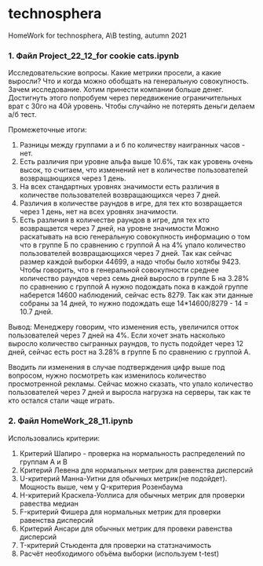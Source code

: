 # technosphera
HomeWork for technosphera, A\B testing, autumn 2021
 ### 1. Файл Project_22_12_for cookie cats.ipynb
Исследовательские вопросы. Какие метрики просели, а какие выросли? Что и когда можно обобщать на генеральную совокупность.
Зачем исследование. Хотим принести компании больше денег. Достигнуть этого попробуем через передвижение ограничительных врат с 30го на 40й уровень. Чтобы случайно не потерять деньги делаем а/б тест.

Промежеточные итоги:
1. Разницы между группами а и б по количеству наигранных часов - нет.
2. Есть различия при уровне альфа выше 10.6%, так как уровень очень высок, то считаем, что изменений нет в количестве пользователей возвращающихся через 1 день.
3. На всех стандартных уровнях значимости есть различия в количестве пользователей возвращающихся через 7 дней.
4. Различия в количестве раундов в игре, для тех кто возвращается через 1 день, нет на всех уровнях значимости.
5. Есть различия в количестве раундов в игре, для тех кто возвращается через 7 дней, на уровне значимости 
Можно раскатывать на всю генеральную совокупность информацию о том что в группе Б по сравнению с группой А на 4% упало количество пользователей возвращающихся через 7 дней. Так как сейчас размер каждой выборки 44699, а надо чтобы было хотябы 9423.
Чтобы говорить, что в генеральной совокупности среднее количество раундов через семь дней выросло в группе Б на 3.28% по сравнению с группой А нужно подождать пока в каждой группе наберется 14600 наблюдений, сейчас есть 8279. Так как эти данные собраны за 14 дней, то нужно подождать еще 14*14600/8279 - 14 = 10.7 дней.

Вывод:
Менеджеру говорим, что изменения есть, увеличился отток пользователей через 7 дней на 4%. Если хочет знать насколько выросло количество сыгранных раундов, то пусть подойдет через 12 дней, сейчас есть рост на 3.28% в группе Б по сравнению с группой А.

Вводить ли изменения в случае подтверждения цифр выше под вопросом, нужно посмотреть как изменилось количество просмотренной рекламы. Сейчас можно сказать, что упало количество пользователей через 7 дней и выросла нагрузка на серверы, так как те кто остался стали чаще играть.

### 2. Файл HomeWork_28_11.ipynb
Использовались критерии: 
1. Критерий Шапиро - проверка на нормальность распределений по группам A и B
2. Критерий Левена для нормальных метрик для равенства дисперсий
3. U-критерий Манна-Уитни для обычных метрик(не подойдет). Мощность выше, чем у Q-критерия Розенбаума
4. H-критерий Краскела-Уоллиса для обычных метрик для проверки равества медиан
5. F-критерий Фишера для нормальных метрик для проверки равенства дисперсий
6. Критерий Ансари для обычных метрик для провеки равенства дисперсий
7. T-критерий Стьюдента для проверки на статзначимость
8. Расчёт необходимого объёма выборки (используем t-test)

